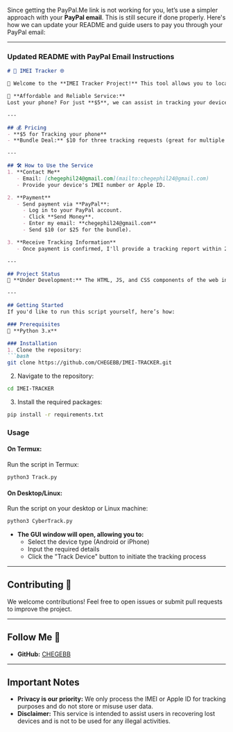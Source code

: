 Since getting the PayPal.Me link is not working for you, let’s use a simpler approach with your **PayPal email**. This is still secure if done properly. Here's how we can update your README and guide users to pay you through your PayPal email:

---

### Updated README with PayPal Email Instructions

```markdown
# 📱 IMEI Tracker 🌐

🚀 Welcome to the **IMEI Tracker Project!** This tool allows you to locate Android and iPhone devices using their IMEI or Apple ID.  

🌟 **Affordable and Reliable Service:**  
Lost your phone? For just **$5**, we can assist in tracking your device!

---

## 💰 Pricing  
- **$5 for Tracking your phone**  
- **Bundle Deal:** $10 for three tracking requests (great for multiple devices or future use).  

---

## 🛠️ How to Use the Service  
1. **Contact Me**  
   - Email: [chegephil24@gmail.com](mailto:chegephil24@gmail.com)  
   - Provide your device's IMEI number or Apple ID.  

2. **Payment**  
   - Send payment via **PayPal**:  
     - Log in to your PayPal account.  
     - Click **Send Money**.  
     - Enter my email: **chegephil24@gmail.com**  
     - Send $10 (or $25 for the bundle).  

3. **Receive Tracking Information**  
   - Once payment is confirmed, I'll provide a tracking report within 24 hours.

---

## Project Status  
🚧 **Under Development:** The HTML, JS, and CSS components of the web interface are being actively developed.  

---

## Getting Started  
If you'd like to run this script yourself, here’s how:  

### Prerequisites  
🐍 **Python 3.x**  

### Installation  
1. Clone the repository:  
```bash
git clone https://github.com/CHEGEBB/IMEI-TRACKER.git
```

2. Navigate to the repository:  
```bash
cd IMEI-TRACKER
```

3. Install the required packages:  
```bash
pip install -r requirements.txt
```

### Usage  
#### On Termux:  
Run the script in Termux:  
```bash
python3 Track.py
```

#### On Desktop/Linux:  
Run the script on your desktop or Linux machine:  
```bash
python3 CyberTrack.py
```

- **The GUI window will open, allowing you to:**  
  - Select the device type (Android or iPhone)  
  - Input the required details  
  - Click the "Track Device" button to initiate the tracking process  

---

## Contributing 🤝  
We welcome contributions! Feel free to open issues or submit pull requests to improve the project.  

---

## Follow Me 👣  
- **GitHub:** [CHEGEBB](https://github.com/CHEGEBB)  

---

## Important Notes  
- **Privacy is our priority:** We only process the IMEI or Apple ID for tracking purposes and do not store or misuse user data.  
- **Disclaimer:** This service is intended to assist users in recovering lost devices and is not to be used for any illegal activities.  
```
